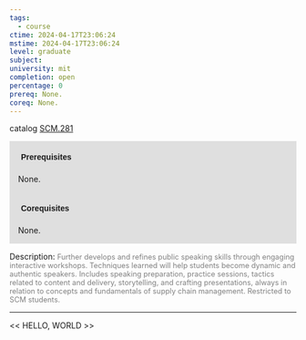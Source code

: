 ```yaml
---
tags:
  - course
ctime: 2024-04-17T23:06:24
mstime: 2024-04-17T23:06:24
level: graduate
subject: 
university: mit
completion: open
percentage: 0
prereq: None.
coreq: None.
---
```


catalog [SCM.281](http://student.mit.edu/catalog/mSCMa.html#SCM.281)

<span style="display: block; padding: 15px; background-color: rgb(100, 100, 100, 0.2);"><font id="m_prereq4248_0" style="display: block; font-family: Arial, sans-serif; font-weight: bold; padding: 5px">Prerequisites</font><br><span id="prereq4248_0">None.</span></span>
<span style="display: block; padding: 15px; background-color: rgb(100, 100, 100, 0.2);"><font id="m_coreq4248_0" style="display: block; font-family: Arial, sans-serif; font-weight: bold; padding: 5px">Corequisites</font><br><span id="coreq4248_0">None.</span></span>

<font style="">Description:</font>
<font style="color: grey; font-size: 0.8rem;">Further develops and refines public speaking skills through engaging interactive workshops. Techniques learned will help students become dynamic and authentic speakers. Includes speaking preparation, practice sessions, tactics related to content and delivery, storytelling, and crafting presentations, always in relation to concepts and fundamentals of supply chain management. Restricted to SCM students.</font>



---

<< HELLO, WORLD >>
